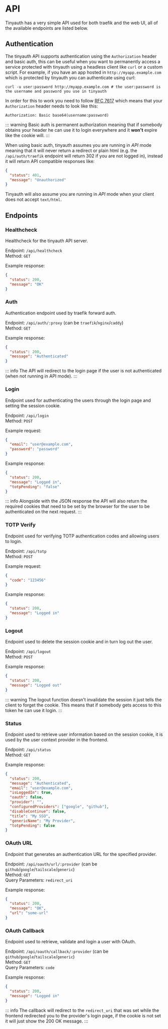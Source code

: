 # API

Tinyauth has a very simple API used for both traefik and the web UI, all of the available endpoints are listed below.

## Authentication

The tinyauth API supports authentication using the `Authorization` header and basic auth, this can be useful when you want to permanently access a service protected with tinyauth using a headless client like `curl` or a custom script. For example, if you have an app hosted in `http://myapp.example.com` which is protected by tinyauth you can authenticate using curl:

```shell
curl -u user:password http://myapp.example.com # the user:password is the username and password you use in tinyauth
```

In order for this to work you need to follow [RFC 7617](https://datatracker.ietf.org/doc/html/rfc7617) which means that your `Authorization` header needs to look like this:

```
Authorization: Basic base64(username:password)
```

::: warning
Basic auth is permanent authorization meaning that if somebody obtains your header he can use it to login everywhere and it **won't** expire like the cookie will.
:::

When using basic auth, tinyauth assumes you are running in _API_ mode meaning that it will never return a redirect or plain html (e.g. the `/api/auth/traefik` endpoint will return 302 if you are not logged in), instead it will return API compatible responses like:

```json
{
  "status": 401,
  "message": "Unauthorized"
}
```

Tinyauth will also assume you are running in _API_ mode when your client does not accept `text/html`.

## Endpoints

### Healthcheck

Healthcheck for the tinyauth API server.

Endpoint: `/api/healthcheck`<br />
Method: `GET`

Example response:

```json
{
  "status": 200,
  "message": "OK"
}
```

### Auth

Authentication endpoint used by traefik forward auth.

Endpoint: `/api/auth/:proxy` (can be `traefik`/`nginx`/`caddy`)<br />
Method: `GET`

Example response:

```json
{
  "status": 200,
  "message": "Authenticated"
}
```

::: info
The API will redirect to the login page if the user is not authenticated (when not running in API mode).
:::

### Login

Endpoint used for authenticating the users through the login page and setting the session cookie.

Endpoint: `/api/login`<br />
Method: `POST`

Example request:

```json
{
  "email": "user@example.com",
  "password": "password"
}
```

Example response:

```json
{
  "status": 200,
  "message": "Logged in",
  "totpPending": "false"
}
```

::: info
Alongside with the JSON response the API will also return the required cookies that need to be set by the browser for the user to be authenticated on the next request.
:::

### TOTP Verify

Endpoint used for verifying TOTP authentication codes and allowing users to login.

Endpoint: `/api/totp`<br />
Method: `POST`

Example request:

```json
{
  "code": "123456"
}
```

Example response:

```json
{
  "status": 200,
  "message": "Logged in"
}
```

### Logout

Endpoint used to delete the session cookie and in turn log out the user.

Endpoint: `/api/logout`<br />
Method: `POST`

Example response:

```json
{
  "status": 200,
  "message": "Logged out"
}
```

::: warning
The logout function doesn't invalidate the session it just tells the client to forget the cookie. This means that if somebody gets access to this token he can use it login.
:::

### Status

Endpoint used to retrieve user information based on the session cookie, it is used by the user context provider in the frontend.

Endpoint: `/api/status`<br />
Method: `GET`

Example response:

```json
{
  "status": 200,
  "message": "Authenticated",
  "email": "user@example.com",
  "isLoggedIn": true,
  "oauth": false,
  "provider": "",
  "configuredProviders": ["google", "github"],
  "disableContinue": false,
  "title": "My SSO",
  "genericName": "My Provider",
  "totpPending": false
}
```

### OAuth URL

Endpoint that generates an authentication URL for the specified provider.

Endpoint: `/api/oauth/url/:provider` (can be `github`/`google`/`tailscale`/`generic`)<br />
Method: `GET`<br />
Query Parameters: `redirect_uri`

Example response:

```json
{
  "status": 200,
  "message": "OK",
  "url": "some-url"
}
```

### OAuth Callback

Endpoint used to retrieve, validate and login a user with OAuth.

Endpoint: `/api/oauth/callback/:provider` (can be `github`/`google`/`tailscale`/`generic`)<br />
Method: `GET`<br />
Query Parameters: `code`

Example response:

```json
{
  "status": 200,
  "message": "Logged in"
}
```

::: info
The callback will redirect to the `redirect_uri` that was set while the frontend redirected you to the provider's login page, if the cookie is not set it will just show the 200 OK message.
:::
